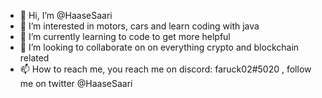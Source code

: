- 👋 Hi, I’m @HaaseSaari
- 👀 I’m interested in motors, cars and learn coding with java
- 🌱 I’m currently learning to code to get more helpful
- 💞️ I’m looking to collaborate on on everything crypto and blockchain related
- 📫 How to reach me, you reach me on discord: faruck02#5020 , follow me on twitter @HaaseSaari

<!---
HaaseSaari/HaaseSaari is a ✨ special ✨ repository because its `README.md` (this file) appears on your GitHub profile.
You can click the Preview link to take a look at your changes.
--->
